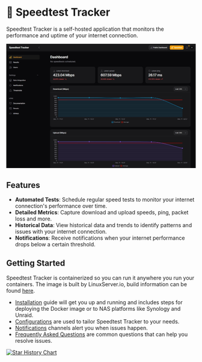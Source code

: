 # 🐇 Speedtest Tracker

Speedtest Tracker is a self-hosted application that monitors the performance and uptime of your internet connection.

![Dashboard](.github/screenshots/dashboard.jpeg)

## Features

- **Automated Tests**: Schedule regular speed tests to monitor your internet connection's performance over time.
- **Detailed Metrics**: Capture download and upload speeds, ping, packet loss and more.
- **Historical Data**: View historical data and trends to identify patterns and issues with your internet connection.
- **Notifications**: Receive notifications when your internet performance drops below a certain threshold.

## Getting Started

Speedtest Tracker is containerized so you can run it anywhere you run your containers. The image is built by LinuxServer.io, build information can be found [here](https://fleet.linuxserver.io/image?name=linuxserver/speedtest-tracker).

- [Installation](https://docs.speedtest-tracker.dev/getting-started/installation) guide will get you up and running and includes steps for deploying the Docker image or to NAS platforms like Synology and Unraid.
- [Configurations](https://docs.speedtest-tracker.dev/getting-started/environment-variables) are used to tailor Speedtest Tracker to your needs.
- [Notifications](https://docs.speedtest-tracker.dev/settings/notifications) channels alert you when issues happen.
- [Frequently Asked Questions](https://docs.speedtest-tracker.dev/help/faqs) are common questions that can help you resolve issues.

[![Star History Chart](https://api.star-history.com/svg?repos=alexjustesen/speedtest-tracker&type=Date)](https://star-history.com/#alexjustesen/speedtest-tracker&Date)
